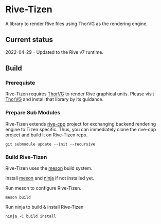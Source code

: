 # Rive-Tizen

A library to render Rive files using ThorVG as the rendering engine.

## Current status

2022-04-29 - Updated to the Rive v7 runtime.

## Build
### Prerequiste
Rive-Tizen requires [ThorVG](https://github.com/Samsung/thorvg) to render Rive graphical units.
Please visit [ThorVG](https://github.com/Samsung/thorvg) and install that library by its guidance.

### Prepare Sub Modules
Rive-Tizen extends [rive-cpp](https://github.com/rive-app/rive-cpp)  project for exchanging backend rendering engine to Tizen specific.
Thus, you can immediately clone the rive-cpp project and build it on Rive-Tizen repo.
```
git submodule update --init --recursive
```

### Build Rive-Tizen
Rive-Tizen uses the [meson](https://mesonbuild.com/) build system.

Install [meson](http://mesonbuild.com/Getting-meson.html) and [ninja](https://ninja-build.org/) if not installed yet.

Run meson to configure Rive-Tizen.
```
meson build
```
Run ninja to build & install Rive-Tizen
```
ninja -C build install
```
